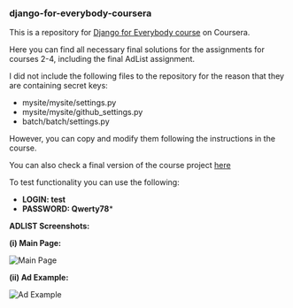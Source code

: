 ### django-for-everybody-coursera

This is a repository for [Django for Everybody course](https://www.coursera.org/specializations/django?) on Coursera.

Here you can find all necessary final solutions for the assignments for courses 2-4, including the final AdList assignment.

I did not include the following files to the repository for the reason that they are containing secret keys:
- mysite/mysite/settings.py
- mysite/mysite/github_settings.py
- batch/batch/settings.py

However, you can copy and modify them following the instructions in the course.

You can also check a final version of the course project [here](https://konstantink1.pythonanywhere.com/)

To test functionality you can use the following:
- **LOGIN: test**
- **PASSWORD: Qwerty78***

**ADLIST Screenshots:**

**(i) Main Page:**

![Main Page](https://i.imgur.com/BE96hNR.jpg)

**(ii) Ad Example:**

![Ad Example](https://i.imgur.com/6ja2rga.jpg)
